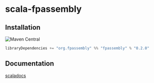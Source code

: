 
[//]: # (NOTE: do not edit `README.md` in root, only edit from `src/site-preprocess/README.md`)

# scala-fpassembly

## Installation

![Maven Central](https://img.shields.io/maven-central/v/org.fpassembly/fpassembly_2.12.svg?style=for-the-badge)

```scala
libraryDependencies += "org.fpassembly" %% "fpassembly" % "0.2.0"
```

## Documentation

[scaladocs](http://isomorf-org.github.io/scala-fpassembly/scaladocs/api/0.2.0)

